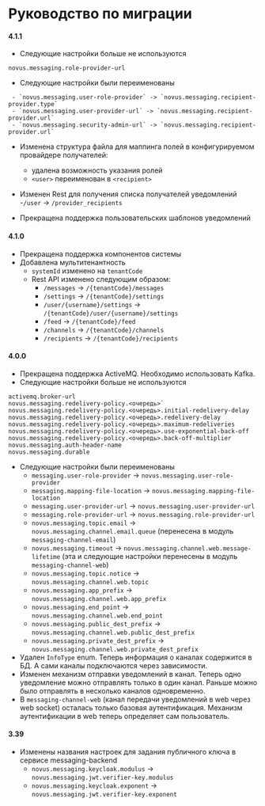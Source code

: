 # Руководство по миграции

#### 4.1.1

* Следующие настройки больше не используются

```
novus.messaging.role-provider-url
```

* Следующие настройки были переименованы

```    
 - `novus.messaging.user-role-provider` -> `novus.messaging.recipient-provider.type`
 - `novus.messaging.user-provider-url` -> `novus.messaging.recipient-provider.url`
 - `novus.messaging.security-admin-url` -> `novus.messaging.recipient-provider.url`
```

* Изменена структура файла для маппинга полей в конфигурируемом провайдере получателей:
    * удалена возможность указания ролей
    * `<user>` переименован в `<recipient>`

* Изменен Rest для получения списка получателей уведомлений -`/user` -> `/provider_recipients`
* Прекращена поддержка пользовательских шаблонов уведомлений

#### 4.1.0

* Прекращена поддержка компонентов системы
* Добавлена мультитенантность
    - `systemId` изменено на `tenantCode`
    - Rest API изменено следующим образом:
        - `/messages` -> `/{tenantCode}/messages`
        - `/settings` -> `/{tenantCode}/settings`
        - `/user/{username}/settings` -> `/{tenantCode}/user/{username}/settings`
        - `/feed` -> `/{tenantCode}/feed`
        - `/channels` -> `/{tenantCode}/channels`
        - `/recipients` -> `/{tenantCode}/recipients`

#### 4.0.0

* Прекращена поддержка ActiveMQ. Необходимо использовать Kafka.
* Следующие настройки больше не используются

```
activemq.broker-url
novus.messaging.redelivery-policy.<очередь>`
novus.messaging.redelivery-policy.<очередь>.initial-redelivery-delay
novus.messaging.redelivery-policy.<очередь>.redelivery-delay
novus.messaging.redelivery-policy.<очередь>.maximum-redeliveries
novus.messaging.redelivery-policy.<очередь>.use-exponential-back-off
novus.messaging.redelivery-policy.<очередь>.back-off-multiplier
novus.messaging.auth-header-name
novus.messaging.durable
```

* Следующие настройки были переименованы
    - `messaging.user-role-provider` -> `novus.messaging.user-role-provider`
    - `messaging.mapping-file-location` -> `novus.messaging.mapping-file-location`
    - `messaging.user-provider-url` -> `novus.messaging.user-provider-url`
    - `messaging.role-provider-url` -> `novus.messaging.role-provider-url`
    - `novus.messaging.topic.email` -> `novus.messaging.channel.email.queue` (перенесена в
      модуль `messaging-channel-email`)
    - `novus.messaging.timeout` -> `novus.messaging.channel.web.message-lifetime` (эта и следующие настройки перенесены
      в модуль `messaging-channel-web`)
    - `novus.messaging.topic.notice` -> `novus.messaging.channel.web.topic`
    - `novus.messaging.app_prefix` -> `novus.messaging.channel.web.app_prefix`
    - `novus.messaging.end_point` -> `novus.messaging.channel.web.end_point`
    - `novus.messaging.public_dest_prefix` -> `novus.messaging.channel.web.public_dest_prefix`
    - `novus.messaging.private_dest_prefix` -> `novus.messaging.channel.web.private_dest_prefix`
* Удален `InfoType` enum. Теперь информация о каналах содержится в БД. А сами каналы подключаются через зависимости.
* Изменен механизм отправки уведомлений в канал. Теперь одно уведомление можно отправлять только в один канал. Раньше
  можно было отправлять в несколько каналов одновременно.
* В `messaging-channel-web` (канал передачи уведомлений в web через web socket) осталась только базовая аутентификация.
  Механизм аутентификации в web теперь определяет сам пользователь.

#### 3.39

* Изменены названия настроек для задания публичного ключа в сервисе messaging-backend
    - `novus.messaging.keycloak.modulus` -> `novus.messaging.jwt.verifier-key.modulus`
    - `novus.messaging.keycloak.exponent` -> `novus.messaging.jwt.verifier-key.exponent`
